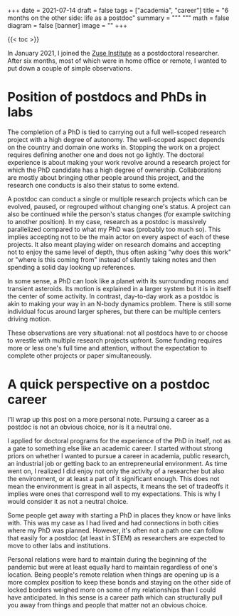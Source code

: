 +++
date = 2021-07-14
draft = false
tags = ["academia", "career"]
title = "6 months on the other side: life as a postdoc"
summary = """
"""
math = false
diagram = false
[banner]
image = ""
+++

{{< toc >}}

In January 2021, I joined the [Zuse Institute](https://www.zib.de/) as a postdoctoral researcher.
After six months, most of which were in home office or remote, I wanted to put down a couple of simple observations.

# Position of postdocs and PhDs in labs


The completion of a PhD is tied to carrying out a full well-scoped research project with a high degree of autonomy.
The well-scoped aspect depends on the country and domain one works in.
Stopping the work on a project requires defining another one and does not go lightly.
The doctoral experience is about making your work revolve around a research project for which the PhD candidate has a high degree of ownership. Collaborations are mostly about bringing other people around this project, and
the research one conducts is also their status to some extend.

A postdoc can conduct a single or multiple research projects which can be evolved, paused, or regrouped without changing one's status.
A project can also be continued while the person's status changes (for example switching to another position).
In my case, research as a postdoc is massively parallelized compared to what my PhD was (probably too much so).
This implies accepting not to be the main actor on every aspect of each of these projects.
It also meant playing wider on research domains and accepting not to enjoy the same level of depth,
thus often asking "why does this work" or "where is this coming from" instead of
silently taking notes and then spending a solid day looking up references.

In some sense, a PhD can look like a planet with its surrounding moons and transient asteroids.
Its motion is explained in a larger system but it is in itself the center of some activity.
In contrast, day-to-day work as a postdoc is akin to making your way in an N-body dynamics problem.
There is still some individual focus around larger spheres, but there can be multiple centers driving motion.

These observations are very situational: not all postdocs have to or choose to wrestle with multiple research projects upfront.
Some funding requires more or less one's full time and attention, without the expectation to complete other projects or paper simultaneously.

# A quick perspective on a postdoc career

I'll wrap up this post on a more personal note.
Pursuing a career as a postdoc is not an obvious choice, nor is it a neutral one.

I applied for doctoral programs for the experience of the PhD in itself, not as a
gate to something else like an academic career.
I started without strong priors on whether I wanted to pursue a career in academia, public research,
an industrial job or getting back to an entrepreneurial environment.
As time went on, I realized I did enjoy not only the activity of a researcher but also the environment, or at least a part of it significant enough.
This does not mean the environment is great in all aspects, it means the set of tradeoffs it implies were ones that correspond well to my expectations.
This is why I would consider it as not a neutral choice.

Some people get away with starting a PhD in places they know or have links with.
This was my case as I had lived and had connections in both cities where my PhD was planned.
However, it's often not a path one can follow that easily for a postdoc (at least in STEM)
as researchers are expected to move to other labs and institutions.

Personal relations were hard to maintain during the beginning of the pandemic but were at least
equally hard to maintain regardless of one's location.
Being people's remote relation when things are opening up is a more complex position to keep these bonds
and staying on the other side of locked borders weighed more on some of my relationships than I could have anticipated.
In this sense is a career path which can structurally pull you away from things and people that matter
not an obvious choice.
